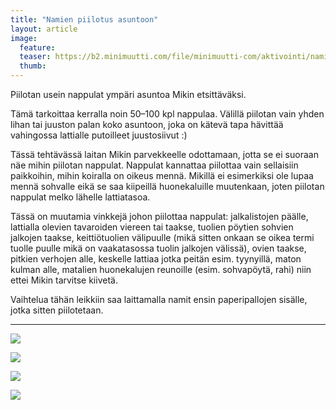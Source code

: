 ```yaml
---
title: "Namien piilotus asuntoon"
layout: article
image:
  feature:
  teaser: https://b2.minimuutti.com/file/minimuutti-com/aktivointi/namien-piilotus-asuntoon/DSC30804-245px.jpg
  thumb:
---
```


Piilotan usein nappulat ympäri asuntoa Mikin etsittäväksi.

Tämä tarkoittaa kerralla noin 50–100 kpl nappulaa. Välillä piilotan vain yhden lihan tai juuston palan koko asuntoon, joka on kätevä tapa hävittää vahingossa lattialle putoilleet juustosiivut :)

Tässä tehtävässä laitan Mikin parvekkeelle odottamaan, jotta se ei suoraan näe mihin piilotan nappulat. Nappulat kannattaa piilottaa vain sellaisiin paikkoihin, mihin koiralla on oikeus mennä. Mikillä ei esimerkiksi ole lupaa mennä sohvalle eikä se saa kiipeillä huonekaluille muutenkaan, joten piilotan nappulat melko lähelle lattiatasoa.

Tässä on muutamia vinkkejä johon piilottaa nappulat: jalkalistojen päälle, lattialla olevien tavaroiden viereen tai taakse, tuolien pöytien sohvien jalkojen taakse, keittiötuolien välipuulle (mikä sitten onkaan se oikea termi tuolle puulle mikä on vaakatasossa tuolin jalkojen välissä), ovien taakse, pitkien verhojen alle, keskelle lattiaa jotka peitän esim. tyynyillä, maton kulman alle, matalien huonekalujen reunoille (esim. sohvapöytä, rahi) niin ettei Mikin tarvitse kiivetä.

Vaihtelua tähän leikkiin saa laittamalla namit ensin paperipallojen sisälle, jotka sitten piilotetaan.

---

[![](https://b2.minimuutti.com/file/minimuutti-com/aktivointi/namien-piilotus-asuntoon/DSC30802-800px.jpg)](https://dl.dropboxusercontent.com/sh/ea1wtnz7z734o12/AADJNygvQa5m6cGDUvu5DudXa/aktivointi/namien-piilotus-asuntoon/DSC30802.jpg)

[![](https://b2.minimuutti.com/file/minimuutti-com/aktivointi/namien-piilotus-asuntoon/DSC30814-800px.jpg)](https://dl.dropboxusercontent.com/sh/ea1wtnz7z734o12/AAAEYDFOUkdaw9LZeU-PLTHfa/aktivointi/namien-piilotus-asuntoon/DSC30814.jpg)

[![](https://b2.minimuutti.com/file/minimuutti-com/aktivointi/namien-piilotus-asuntoon/DSC30810-800px.jpg)](https://dl.dropboxusercontent.com/sh/ea1wtnz7z734o12/AAAKFuVHweL_TIlsUVMWNA6-a/aktivointi/namien-piilotus-asuntoon/DSC30810.jpg)

[![](https://b2.minimuutti.com/file/minimuutti-com/aktivointi/namien-piilotus-asuntoon/DSC30804-800px.jpg)](https://dl.dropboxusercontent.com/sh/ea1wtnz7z734o12/AACmjUIUiQGOgKfXrsJ3qqG2a/aktivointi/namien-piilotus-asuntoon/DSC30804.jpg)
